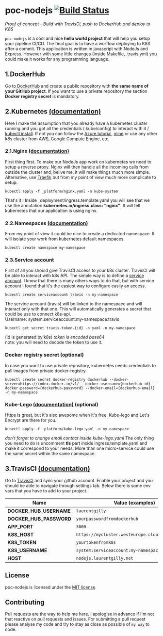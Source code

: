 # poc-nodejs [![Build Status](https://travis-ci.org/laurentgilly/poc-nodejs.svg?branch=master)](https://travis-ci.org/laurentgilly/poc-nodejs)
*Proof of concept - Build with TravisCi, push to DockerHub and deploy to K8S*

`poc-nodejs` is a cool and nice **hello world project** that will help you setup your pipeline CI/CD. The final goal 
is to have a worflow deploying to K8S after a commit. This application is written in javascript with NodeJs and Express. However with some little changes (inside Makefile, .travis.yml) you could make it works for any programming language.

## 1.DockerHub
Go to [DockerHub](https://hub.docker.com/) and create a public repository with __the same name of your GitHub project__.
If you want to use a private repository the section __Docker registry secret__ is mandatory.

## 2.Kubernetes [(documentation)](https://kubernetes.io/docs/home/)
Here I make the assumption that you already have a kubernetes cluster running and you got all the credentials (.kube/config) to interact with it / [kubectl install](https://kubernetes.io/docs/tasks/tools/install-kubectl/). If not you can follow the [Azure tutorial](https://docs.microsoft.com/en-us/azure/container-service/kubernetes/container-service-kubernetes-walkthrough), [mine](https://medium.com/@aboycandream/deploy-an-azure-k8s-cluster-in-30sec-c1eed1edd841) or use any other k8s cluster from AWS, Google Compute Engine, etc.

### 2.1.Nginx [(documentation)](https://www.nginx.com/resources/wiki/)
First thing first. To make our NodeJs app work on kubernetes we need to setup a reverse proxy. Nginx will then handle all the incoming calls from outside the cluster and, belive me, it will make things much more simple. Alternative, use [Traefik](https://docs.traefik.io/) but from my point of view much more complicate to setup.
```
kubectl apply -f _platform/nginx.yaml -n kube-system
```
That's it ! Inside _deployment/ingress.template.yaml you will see that we use the annotation __kubernetes.io/ingress.class: "nginx"__. It will tell kubernetes that our application is using nginx.

### 2.2.Namespaces [(documentation)](https://kubernetes.io/docs/concepts/overview/working-with-objects/namespaces/)
From my point of view it could be nice to create a dedicated namespace. It will isolate your work from kubernetes default namespaces.
```
kubectl create namespace my-namespace
```

### 2.3.Service account
First of all you should give TravisCI access to your k8s cluster. TravisCI will be able to interact with k8s API. The simple way is to define a [service account](https://kubernetes.io/docs/tasks/configure-pod-container/configure-service-account/). I know that there is many others ways to do that, but with service account I found that it's the easiest way to configure easily an access.
```
kubectl create serviceaccount travis -n my-namespace
```
The service account (travis) will be linked to the namespace and will interact only with that one.
This will automatically generates a secret that could be use to connect k8s-api.  
Username: system:serviceaccount:my-namespace:travis  
```
kubectl get secret travis-token-{id} -o yaml -n my-namespace
```
(id is generated by k8s) *token is encoded base64*  
note: you will need to decode the token to use it.

### Docker registry secret (optional)
In case you want to use private repository, kubernetes needs credentials to pull images from private docker-registry.  
```
kubectl create secret docker-registry dockerhub --docker-server=https://index.docker.io/v1/ --docker-username={dockerhub-id} --docker-password={dockerhub-password} --docker-email={dockerhub-email} -n my-namespace
```

### Kube-Lego [(documentation)](https://github.com/jetstack/kube-lego) (optional)
Https is great, but it's also awesome when it's free. Kube-lego and Let's Encrypt are there for you.
```
kubectl apply -f _platform/kube-lego.yaml -n my-namespace
```
*don't forget to change email contact inside kube-lego.yaml*
The only thing you need to do is uncomment __tls__ part inside ingress.template.yaml and make it correspond to your needs. More than one micro-service could use the same secret within the same namespace.

## 3.TravisCI [(documentation)](https://docs.travis-ci.com/)
Go to [TravisCI](https://travis-ci.org/) and sync your github account. Enable your project and you should be able to 
navigate through settings tab. Below there is some env vars that you have to add to your project.

| Name                         | Value (examples)                                  |
| ---------------------------- | ------------------------------------------------- |
| **DOCKER_HUB_USERNAME**      | `laurentgilly`                                    |
| **DOCKER_HUB_PASSWORD**      | `yourpasswordfromdockerhub`                       |
| **APP_PORT**                 | `3000`                                            |
| **K8S_HOST**                 | `https://mycluster.westeurope.cloudapp.azure.com` |
| **K8S_TOKEN**                | `yourtokenfromk8s`                                |
| **K8S_USERNAME**             | `system:serviceaccount:my-namespace:travis`       |
| **HOST**                     | `nodejs.laurentgilly.net`                         |

## License
poc-nodejs is licensed under the [MIT license](http://opensource.org/licenses/MIT).

## Contributing
Pull requests are the way to help me here. I apologise in advance if I'm not that reactive on pull requests and issues. 
For submitting a pull request please analyse my code and try to stay as close as possible of `my way` to code.
